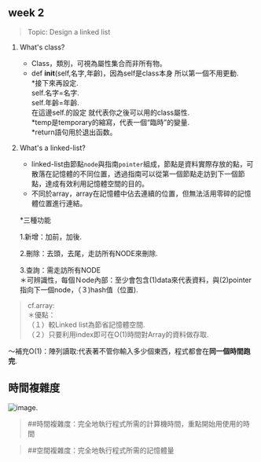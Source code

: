 ## week 2
 > Topic: Design a linked list

1. What's class?
    * Class，類別，可視為屬性集合而非所有物。    
    * def __init__(self,名字,年齡)，因為self是class本身 所以第一個不用更動.   
    *接下來再設定.   
     self.名字=名字.   
     self.年齡=年齡.   
     在這邊self.的設定 就代表你之後可以用的class屬性.   
     *temp是temporary的縮寫，代表一個“臨時”的變量.   
     *return語句用於退出函数。    
     
    
    
2. What's a linked-list?
   * linked-list由節點`node`與指南`pointer`組成，節點是資料實際存放的點，可散落在記憶體的不同位置，透過指南可以從第一個節點走訪到下一個節點，達成有效利用記憶體空間的目的。
   * 不同於array，array在記憶體中佔去連續的位置，但無法活用零碎的記憶體位置進行連結。  
   
   *三種功能  
   
    1.新增：加前，加後. 
    
    2.刪除：去頭，去尾，走訪所有NODE來刪除. 
    
    3.查詢：需走訪所有NODE  
    ＊可辨識性，每個Ｎode內部：至少會包含(1)data來代表資料，與(2)pointer指向下一個node，（３)hash值（位置). 
    
   
  > cf.array:  
   ＊優點：  
   （１）較Linked list為節省記憶體空間.  
   （２）只要利用index即可在O(1)時間對Array的資料做存取. 
   
   ～補充O(1)：陣列讀取:代表著不管你輸入多少個東西，程式都會在**同一個時間跑完**.  
   
   ## 時間複雜度
![image](https://github.com/hello02923/lai/blob/master/截圖%202019-10-25%20下午1.42.42.png). 



>##時間複雜度：完全地執行程式所需的計算機時間，重點開始用使用的時間  

>##空間複雜度：完全地執行程式所需的記憶體量
